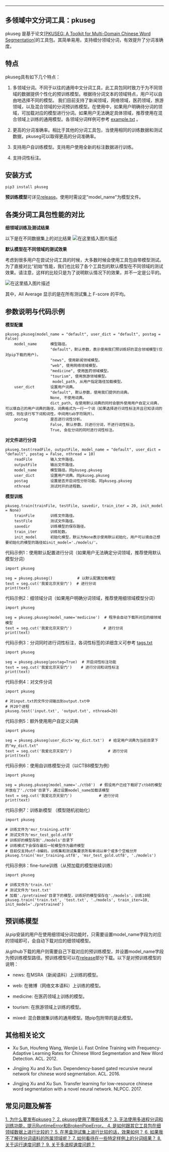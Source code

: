 ﻿---
多领域中文分词工具：pkuseg
---


pkuseg 是基于论文[\[PKUSEG: A Toolkit for Multi-Domain Chinese Word Segmentation\]](http://cn.arxiv.org/pdf/1906.11455.pdf)的工具包。其简单易用，支持细分领域分词，有效提升了分词准确度。

## 特点

pkuseg具有如下几个特点：

1. 多领域分词。不同于以往的通用中文分词工具，此工具包同时致力于为不同领域的数据提供个性化的预训练模型。根据待分词文本的领域特点，用户可以自由地选择不同的模型。 我们目前支持了新闻领域，网络领域，医药领域，旅游领域，以及混合领域的分词预训练模型。在使用中，如果用户明确待分词的领域，可加载对应的模型进行分词。如果用户无法确定具体领域，推荐使用在混合领域上训练的通用模型。各领域分词样例可参考 [example.txt](https://github.com/lancopku/pkuseg-python/blob/master/example.txt) 。

2. 更高的分词准确率。相比于其他的分词工具包，当使用相同的训练数据和测试数据，pkuseg可以取得更高的分词准确率。

3. 支持用户自训练模型。支持用户使用全新的标注数据进行训练。

4. 支持词性标注。

## 安装方式

```
pip3 install pkuseg
```


**预训练模型**可详见[release](https://github.com/lancopku/pkuseg-python/releases)。使用时需设定"model_name"为模型文件。

## 各类分词工具包性能的对比


**细领域训练及测试结果**

以下是在不同数据集上的对比结果
![在这里插入图片描述](https://img-blog.csdnimg.cn/20191223141553282.png?x-oss-process=image/watermark,type_ZmFuZ3poZW5naGVpdGk,shadow_10,text_aHR0cHM6Ly9ibG9nLmNzZG4ubmV0L1hCX3BsZWFzZQ==,size_16,color_FFFFFF,t_70)

**默认模型在不同领域的测试效果**

考虑到很多用户在尝试分词工具的时候，大多数时候会使用工具包自带模型测试。为了直接对比“初始”性能，我们也比较了各个工具包的默认模型在不同领域的测试效果。请注意，这样的比较只是为了说明默认情况下的效果，并不一定是公平的。

![在这里插入图片描述](https://img-blog.csdnimg.cn/20191223141738527.png?x-oss-process=image/watermark,type_ZmFuZ3poZW5naGVpdGk,shadow_10,text_aHR0cHM6Ly9ibG9nLmNzZG4ubmV0L1hCX3BsZWFzZQ==,size_16,color_FFFFFF,t_70)

其中，All Average 显示的是在所有测试集上 F-score 的平均。

## 参数说明与代码示例
**模型配置**
```
pkuseg.pkuseg(model_name = "default", user_dict = "default", postag = False)
	model_name		模型路径。
			        "default"，默认参数，表示使用我们预训练好的混合领域模型(仅对pip下载的用户)。
			    	"news", 使用新闻领域模型。
			    	"web", 使用网络领域模型。
			    	"medicine", 使用医药领域模型。
			    	"tourism", 使用旅游领域模型。
			         model_path, 从用户指定路径加载模型。
	user_dict	    设置用户词典。
				    "default", 默认参数，使用我们提供的词典。
				    None, 不使用词典。
					dict_path, 在使用默认词典的同时会额外使用用户自定义词典，可以填自己的用户词典的路径，词典格式为一行一个词（如果选择进行词性标注并且已知该词的词性，则在该行写下词和词性，中间用tab字符隔开）。
	postag		    是否进行词性分析。
					False, 默认参数，只进行分词，不进行词性标注。
					True, 会在分词的同时进行词性标注。
```

**对文件进行分词**

```
pkuseg.test(readFile, outputFile, model_name = "default", user_dict = "default", postag = False, nthread = 10)
	readFile		输入文件路径。
	outputFile		输出文件路径。
	model_name		模型路径。同pkuseg.pkuseg
	user_dict		设置用户词典。同pkuseg.pkuseg
	postag			设置是否开启词性分析功能。同pkuseg.pkuseg
	nthread			测试时开的进程数。
```

**模型训练**

```
pkuseg.train(trainFile, testFile, savedir, train_iter = 20, init_model = None)
	trainFile		训练文件路径。
	testFile		测试文件路径。
	savedir			训练模型的保存路径。
	train_iter		训练轮数。
	init_model		初始化模型，默认为None表示使用默认初始化，用户可以填自己想要初始化的模型的路径如init_model='./models/'。
```



代码示例1：使用默认配置进行分词（如果用户无法确定分词领域，推荐使用默认模型分词）

```
import pkuseg

seg = pkuseg.pkuseg()           # 以默认配置加载模型
text = seg.cut('我爱北京天安门')  # 进行分词
print(text)
```
代码示例2：细领域分词（如果用户明确分词领域，推荐使用细领域模型分词）
```
import pkuseg

seg = pkuseg.pkuseg(model_name='medicine')  # 程序会自动下载所对应的细领域模型
text = seg.cut('我爱北京天安门')              # 进行分词
print(text)

```

代码示例3：分词同时进行词性标注，各词性标签的详细含义可参考 [tags.txt](https://github.com/lancopku/pkuseg-python/blob/master/tags.txt)

```
import pkuseg

seg = pkuseg.pkuseg(postag=True)  # 开启词性标注功能
text = seg.cut('我爱北京天安门')    # 进行分词和词性标注
print(text)

```

代码示例4：对文件分词
```
import pkuseg

# 对input.txt的文件分词输出到output.txt中
# 开20个进程
pkuseg.test('input.txt', 'output.txt', nthread=20)     
```

代码示例5：额外使用用户自定义词典

```
import pkuseg

seg = pkuseg.pkuseg(user_dict='my_dict.txt')  # 给定用户词典为当前目录下的"my_dict.txt"
text = seg.cut('我爱北京天安门')                # 进行分词
print(text)
```

代码示例6：使用自训练模型分词（以CTB8模型为例）

```
import pkuseg

seg = pkuseg.pkuseg(model_name='./ctb8')  # 假设用户已经下载好了ctb8的模型并放在了'./ctb8'目录下，通过设置model_name加载该模型
text = seg.cut('我爱北京天安门')            # 进行分词
print(text)
```

代码示例7：训练新模型 （模型随机初始化）

```
import pkuseg

# 训练文件为'msr_training.utf8'
# 测试文件为'msr_test_gold.utf8'
# 训练好的模型存到'./models'目录下
# 训练模式下会保存最后一轮模型作为最终模型
# 目前仅支持utf-8编码，训练集和测试集要求所有单词以单个或多个空格分开
pkuseg.train('msr_training.utf8', 'msr_test_gold.utf8', './models')	
```

代码示例8：fine-tune训练（从预加载的模型继续训练）

```
import pkuseg

# 训练文件为'train.txt'
# 测试文件为'test.txt'
# 加载'./pretrained'目录下的模型，训练好的模型保存在'./models'，训练10轮
pkuseg.train('train.txt', 'test.txt', './models', train_iter=10, init_model='./pretrained')
```
## 预训练模型

从pip安装的用户在使用细领域分词功能时，只需要设置model_name字段为对应的领域即可，会自动下载对应的细领域模型。

从github下载的用户则需要自己下载对应的预训练模型，并设置model_name字段为预训练模型路径。预训练模型可以在[release](https://github.com/lancopku/pkuseg-python/releases)部分下载。以下是对预训练模型的说明：

- news: 在MSRA（新闻语料）上训练的模型。

- web: 在微博（网络文本语料）上训练的模型。

- medicine: 在医药领域上训练的模型。

- tourism: 在旅游领域上训练的模型。

- mixed: 混合数据集训练的通用模型。随pip包附带的是此模型。


## 其他相关论文

- Xu Sun, Houfeng Wang, Wenjie Li. Fast Online Training with Frequency-Adaptive Learning Rates for Chinese Word Segmentation and New Word Detection. ACL. 2012.

- Jingjing Xu and Xu Sun. Dependency-based gated recursive neural network for chinese word segmentation. ACL. 2016.

- Jingjing Xu and Xu Sun. Transfer learning for low-resource chinese word segmentation with a novel neural network. NLPCC. 2017.

## 常见问题及解答
[1. 为什么要发布pkuseg？
2. pkuseg使用了哪些技术？
3. 无法使用多进程分词和训练功能，提示RuntimeError和BrokenPipeError。
4. 是如何跟其它工具包在细领域数据上进行比较的？
5. 在黑盒测试集上进行比较的话，效果如何？
6. 如果我不了解待分词语料的所属领域呢？
7. 如何看待在一些特定样例上的分词结果？
8. 关于运行速度问题？
9. 关于多进程速度问题？](https://github.com/lancopku/pkuseg-python/wiki/FAQ)




